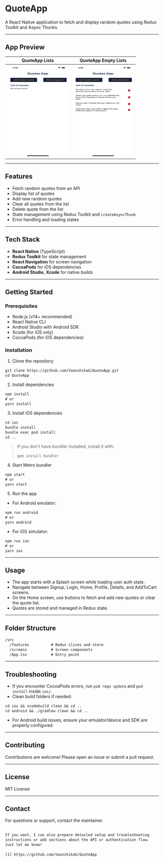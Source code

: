 # QuoteApp

A React Native application to fetch and display random quotes using Redux Toolkit and Async Thunks.

---

## App Preview

| QuoteApp Lists                                | QuoteApp Empty Lists                                  |
|-----------------------------------------------|-------------------------------------------------------|
| <img src="./img1.png" width="200" height="300" /> | <img src="./img2.png" width="200" height="300" />      |


---

## Features

- Fetch random quotes from an API
- Display list of quotes
- Add new random quotes
- Clear all quotes from the list
- Delete quote from the list
- State management using Redux Toolkit and `createAsyncThunk`
- Error handling and loading states

---

## Tech Stack

- **React Native** (TypeScript)
- **Redux Toolkit** for state management
- **React Navigation** for screen navigation
- **CocoaPods** for iOS dependencies
- **Android Studio**, **Xcode** for native builds

---

## Getting Started

### Prerequisites

- Node.js (v14+ recommended)
- React Native CLI
- Android Studio with Android SDK
- Xcode (for iOS only)
- CocoaPods (for iOS dependencies)

### Installation

1. Clone the repository

```
git clone https://github.com/VaunshikaG/QuoteApp.git
cd QuoteApp
```

2. Install dependencies

```
npm install
# or
yarn install
```

3. Install iOS dependencies

```
cd ios
bundle install
bundle exec pod install
cd ..
```

> If you don't have bundler installed, install it with:
> ```
> gem install bundler
> ```

4. Start Metro bundler

```
npm start
# or
yarn start
```

5. Run the app

- For Android emulator:

```
npm run android
# or
yarn android
```

- For iOS simulator:

```
npm run ios
# or
yarn ios
```

---

## Usage

- The app starts with a Splash screen while loading user auth state.
- Navigate between Signup, Login, Home, Profile, Details, and AddToCart screens.
- On the Home screen, use buttons to fetch and add new quotes or clear the quote list.
- Quotes are stored and managed in Redux state.

---

## Folder Structure

```
/src
  /features          # Redux slices and store
  /screens           # Screen components
  /App.tsx           # Entry point
```

---

## Troubleshooting

- If you encounter CocoaPods errors, run `pod repo update` and `pod install` inside `ios/`.
- Clean build folders if needed:

```
cd ios && xcodebuild clean && cd ..
cd android && ./gradlew clean && cd ..
```

- For Android build issues, ensure your emulator/device and SDK are properly configured.

---

## Contributing

Contributions are welcome! Please open an issue or submit a pull request.

---

## License

MIT License

---

## Contact

For questions or support, contact the maintainer.

```

If you want, I can also prepare detailed setup and troubleshooting instructions or add sections about the API or authentication flow. Just let me know!

[1] https://github.com/VaunshikaG/QuoteApp